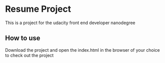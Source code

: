 # Resume Project

This is a project for the udacity front end developer nanodegree 

## How to use 

Download the project and open the index.html in the browser of your choice to check out the project
